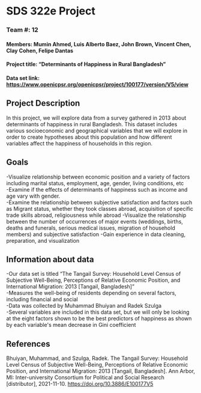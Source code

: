 # SDS 322e Project

### Team #: 12  
#### Members: Mumin Ahmed, Luis Alberto Baez, John Brown, Vincent Chen, Clay Cohen, Felipe Dantas  
#### Project title: “Determinants of Happiness in Rural Bangladesh”  
#### Data set link: https://www.openicpsr.org/openicpsr/project/100177/version/V5/view

## Project Description
In this project, we will explore data from a survey gathered in 2013 about determinants of happiness in rural Bangladesh. This dataset includes various socioeconomic and geographical variables that we will explore in order to create hypotheses about this population and how different variables affect the happiness of households in this region. 

Goals
-----------
-Visualize relationship between economic position and a variety of factors including marital status, employment, age, gender, living conditions, etc  
-Examine if the effects of determinants of happiness such as income and age vary with gender.   
-Examine the relationship between subjective satisfaction and factors such as Migrant status, whether they took classes abroad, acquisition of specific trade skills abroad, religiousness while abroad 
-Visualize the relationship between the number of occurrences of major events (weddings, births, deaths and funerals, serious medical issues, migration of household members) and subjective satisfaction 
-Gain experience in data cleaning, preparation, and visualization  

Information about data
----------------------
-Our data set is titled “The Tangail Survey: Household Level Census of Subjective Well-Being, Perceptions of Relative Economic Position, and International Migration: 2013 [Tangail, Bangladesh]”  
-Measures the well-being of residents depending on several factors, including financial and social  
-Data was collected by Muhammad Bhuiyan and Radek Szulga  
-Several variables are included in this data set, but we will only be looking at the eight factors shown to be the best predictors of happiness as shown by each variable's mean decrease in Gini coefficient

References
------------
Bhuiyan, Muhammad, and Szulga, Radek. The Tangail Survey: Household Level Census of 
	Subjective Well-Being, Perceptions of Relative Economic Position, and International 
	Migration: 2013 [Tangail, Bangladesh]. Ann Arbor, MI: Inter-university Consortium for 
	Political and Social Research [distributor], 2021-11-10. https://doi.org/10.3886/E100177V5
